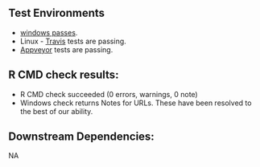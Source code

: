## Test Environments
+   [windows passes](https://win-builder.r-project.org/2ssYmFp88U6R/).
+   Linux - [Travis](https://travis-ci.org/github/ropensci/neotoma/builds/728790629) tests are passing.
+   [Appveyor](https://ci.appveyor.com/project/sckott/neotoma/builds/44766610) tests are passing.

## R CMD check results:
+   R CMD check succeeded (0 errors, warnings, 0 note)
+   Windows check returns Notes for URLs. These have been resolved to the best of our ability.

## Downstream Dependencies:
NA
